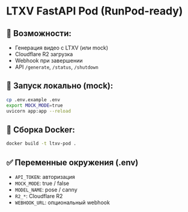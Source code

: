 # LTXV FastAPI Pod (RunPod-ready)

## 🚀 Возможности:
- Генерация видео с LTXV (или mock)
- Cloudflare R2 загрузка
- Webhook при завершении
- API `/generate`, `/status`, `/shutdown`

## 🔧 Запуск локально (mock):
```bash
cp .env.example .env
export MOCK_MODE=true
uvicorn app:app --reload
```

## 🐳 Сборка Docker:
```bash
docker build -t ltxv-pod .
```

## ✅ Переменные окружения (.env)
- `API_TOKEN`: авторизация
- `MOCK_MODE`: true / false
- `MODEL_NAME`: pose / canny
- `R2_*`: Cloudflare R2
- `WEBHOOK_URL`: опциональный webhook
